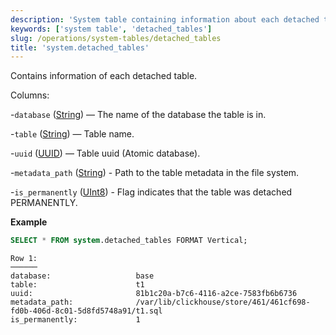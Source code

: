 ```yaml
---
description: 'System table containing information about each detached table.'
keywords: ['system table', 'detached_tables']
slug: /operations/system-tables/detached_tables
title: 'system.detached_tables'
---
```


Contains information of each detached table.

Columns:

-`database` ([String](../../sql-reference/data-types/string.md)) — The name of the database the table is in.

-`table` ([String](../../sql-reference/data-types/string.md)) — Table name.

-`uuid` ([UUID](../../sql-reference/data-types/uuid.md)) — Table uuid (Atomic database).

-`metadata_path` ([String](../../sql-reference/data-types/string.md)) - Path to the table metadata in the file system.

-`is_permanently` ([UInt8](../../sql-reference/data-types/int-uint.md)) - Flag indicates that the table was detached PERMANENTLY.

**Example**

```sql
SELECT * FROM system.detached_tables FORMAT Vertical;
```

```text
Row 1:
──────
database:                   base
table:                      t1
uuid:                       81b1c20a-b7c6-4116-a2ce-7583fb6b6736
metadata_path:              /var/lib/clickhouse/store/461/461cf698-fd0b-406d-8c01-5d8fd5748a91/t1.sql
is_permanently:             1
```
